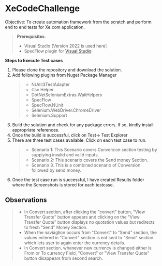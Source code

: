 # XeCodeChallenge
Objective: To create automation framework from the scratch and perform end to end tests for Xe.com application.

> **Prerequisites**:
> - Visual Studio [Version 2022 is used here]
> - SpecFlow plugin for [Visual Studio](https://docs.specflow.org/projects/getting-started/en/latest/GettingStarted/Step1.html)

**Steps to Execute Test cases**

1. Please clone the repository and download the solution.
2. Add following plugins from Nuget Package Manager
   > - NUnit3TestAdapter
   > - Csv Helper
   > - DotNetSeleniumExtras.WaitHelpers
   > - SpecFlow
   > - SpecFlow.NUnit
   > - Selenium.WebDriver.ChromeDriver
   > - Selenium.Support
3. Build the solution and check for any package errors. If so, kindly install appropriate references.
4. Once the build is successful, click on Test-> Test Explorer
5. There are three test cases available. Click on each test case to run. 
   > - Scenario 1: This Scenario covers Conversion section testing by supplying invalid and valid inputs.
   > - Scenario 2: This scenario covers the Send money Section.
   > - Scenario 3. This is a combined scenario of Conversion followed by send money.
7. Once the test case run is successful, I have created Results folder where the Screenshots is stored for each testcase.


## Observations
> - In Convert section, after clicking the "convert" button, "View Transfer Quote" button appears and clicking on the "View Transfer Quote" button displays no quotation values but redirects to fresh "Send" Money Section.
> - When the naviagtion occurs from "Convert" to "Send" section, the values entered in "Convert" section is not sent to "Send" section which lets user to again enter the currency details.
> - In Convert section, whenever new currency is changed either is From or To currency Field, "Convert" or "View Transfer Quote" button disappears from second search.



